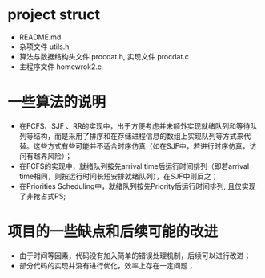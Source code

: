 # project struct
- README.md
- 杂项文件 utils.h
- 算法与数据结构头文件 procdat.h, 实现文件 procdat.c
- 主程序文件 homewrok2.c

# 一些算法的说明
- 在FCFS、SJF 、RR的实现中，出于方便考虑并未额外实现就绪队列和等待队列等结构，而是采用了排序和在存储进程信息的数组上实现队列等方式来代替。这些方式有些可能并不适合时序仿真（如在SJF中，若进行时序仿真，访问有越界风险）；
- 在FCFS的实现中，就绪队列按先arrival time后运行时间排列（即若arrival time相同，则按运行时间长短安排就绪队列），在SJF中则反之；
- 在Priorities Scheduling中，就绪队列按先Priority后运行时间排列, 且仅实现了非抢占式PS;

# 项目的一些缺点和后续可能的改进
- 由于时间等因素，代码没有加入简单的错误处理机制，后续可以进行改进；
- 部分代码的实现并没有进行优化，效率上存在一定问题；